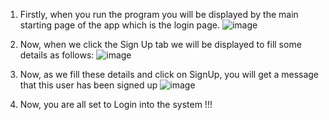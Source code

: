 1. Firstly, when you run the program you will be displayed by the main starting page of the app which is the login page.
![image](https://github.com/user-attachments/assets/4e70925f-e761-4ebe-a1bb-aeb2bbf15d36)

2. Now, when we click the Sign Up tab we will be displayed to fill some details as follows:
![image](https://github.com/user-attachments/assets/b0d35357-2439-4fbc-8e52-3d2d87fa8f46)

3. Now, as we fill these details and click on SignUp, you will get a message that this user has been signed up
![image](https://github.com/user-attachments/assets/fe97a827-6f21-4e13-b00b-9a768960939d)

4. Now, you are all set to Login into the system !!!



